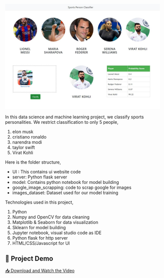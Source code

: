 ![](ui_snapshot.jpg)

In this data science and machine learning project, we classify sports personalities. We restrict classification to only 5 people,
1) elon musk
2) cristiano ronaldo
3) narendra modi
4) taylor swift
5) Virat Kohli

Here is the folder structure,
* UI : This contains ui website code 
* server: Python flask server
* model: Contains python notebook for model building
* google_image_scrapping: code to scrap google for images
* images_dataset: Dataset used for our model training

Technologies used in this project,
1. Python
2. Numpy and OpenCV for data cleaning
3. Matplotlib & Seaborn for data visualization
4. Sklearn for model building
5. Jupyter notebook, visual studio code as IDE
6. Python flask for http server
7. HTML/CSS/Javascript for UI


## 🎥 Project Demo
[📥 Download and Watch the Video](videos/demo.mp4)

